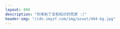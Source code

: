 ```yaml
---
layout: 404
description: "你来到了没有知识的荒原 :("
header-img: "/cdn.imyzf.com/img/asset/404-bg.jpg"
---
```

